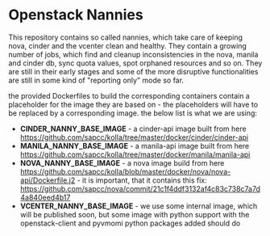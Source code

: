 # Openstack Nannies

This repository contains so called nannies, which take care of keeping nova, cinder and the vcenter clean and healthy. They contain a growing number of jobs, which find and cleanup inconsistencies in the nova, manila and cinder db, sync quota values, spot orphaned resources and so on. They are still in their early stages and some of the more disruptive functionalities are still in some kind of "reporting only" mode so far.

the provided Dockerfiles to build the corresponding containers contain a placeholder for the image they are based on - the placeholders will have to be replaced by a corresponding image. the below list is what we are using:

* __CINDER_NANNY_BASE_IMAGE__ - a cinder-api image built from here https://github.com/sapcc/kolla/tree/master/docker/cinder/cinder-api
* __MANILA_NANNY_BASE_IMAGE__ - a manila-api image built from here https://github.com/sapcc/kolla/tree/master/docker/manila/manila-api
* __NOVA_NANNY_BASE_IMAGE__ - a nova image build from here https://github.com/sapcc/kolla/blob/master/docker/nova/nova-api/Dockerfile.j2 - it is important, that it contains this fix: https://github.com/sapcc/nova/commit/21c1f4ddf3132af4c83c738c7a7d4a840eed4b17
* __VCENTER_NANNY_BASE_IMAGE__ - we use some internal image, which will be published soon, but some image with python support with the openstack-client and pyvmomi python packages added should do
